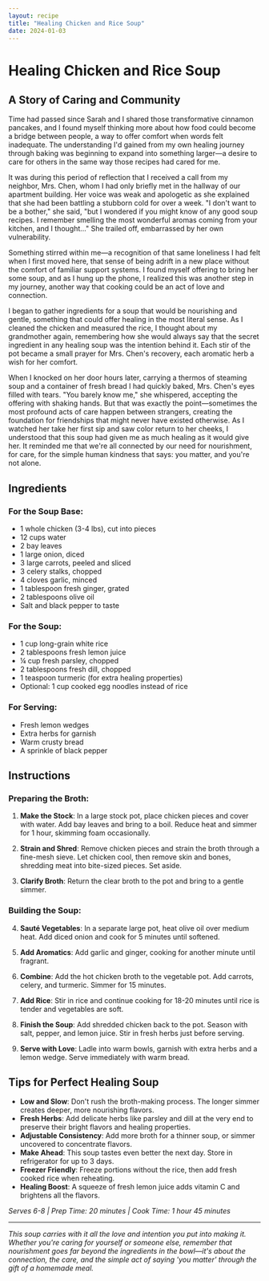 ```yaml
---
layout: recipe
title: "Healing Chicken and Rice Soup"
date: 2024-01-03
---
```


# Healing Chicken and Rice Soup

## A Story of Caring and Community

Time had passed since Sarah and I shared those transformative cinnamon pancakes, and I found myself thinking more about how food could become a bridge between people, a way to offer comfort when words felt inadequate. The understanding I'd gained from my own healing journey through baking was beginning to expand into something larger—a desire to care for others in the same way those recipes had cared for me.

It was during this period of reflection that I received a call from my neighbor, Mrs. Chen, whom I had only briefly met in the hallway of our apartment building. Her voice was weak and apologetic as she explained that she had been battling a stubborn cold for over a week. "I don't want to be a bother," she said, "but I wondered if you might know of any good soup recipes. I remember smelling the most wonderful aromas coming from your kitchen, and I thought..." She trailed off, embarrassed by her own vulnerability.

Something stirred within me—a recognition of that same loneliness I had felt when I first moved here, that sense of being adrift in a new place without the comfort of familiar support systems. I found myself offering to bring her some soup, and as I hung up the phone, I realized this was another step in my journey, another way that cooking could be an act of love and connection.

I began to gather ingredients for a soup that would be nourishing and gentle, something that could offer healing in the most literal sense. As I cleaned the chicken and measured the rice, I thought about my grandmother again, remembering how she would always say that the secret ingredient in any healing soup was the intention behind it. Each stir of the pot became a small prayer for Mrs. Chen's recovery, each aromatic herb a wish for her comfort.

When I knocked on her door hours later, carrying a thermos of steaming soup and a container of fresh bread I had quickly baked, Mrs. Chen's eyes filled with tears. "You barely know me," she whispered, accepting the offering with shaking hands. But that was exactly the point—sometimes the most profound acts of care happen between strangers, creating the foundation for friendships that might never have existed otherwise. As I watched her take her first sip and saw color return to her cheeks, I understood that this soup had given me as much healing as it would give her. It reminded me that we're all connected by our need for nourishment, for care, for the simple human kindness that says: you matter, and you're not alone.

## Ingredients

### For the Soup Base:
- 1 whole chicken (3-4 lbs), cut into pieces
- 12 cups water
- 2 bay leaves
- 1 large onion, diced
- 3 large carrots, peeled and sliced
- 3 celery stalks, chopped
- 4 cloves garlic, minced
- 1 tablespoon fresh ginger, grated
- 2 tablespoons olive oil
- Salt and black pepper to taste

### For the Soup:
- 1 cup long-grain white rice
- 2 tablespoons fresh lemon juice
- ¼ cup fresh parsley, chopped
- 2 tablespoons fresh dill, chopped
- 1 teaspoon turmeric (for extra healing properties)
- Optional: 1 cup cooked egg noodles instead of rice

### For Serving:
- Fresh lemon wedges
- Extra herbs for garnish
- Warm crusty bread
- A sprinkle of black pepper

## Instructions

### Preparing the Broth:
1. **Make the Stock**: In a large stock pot, place chicken pieces and cover with water. Add bay leaves and bring to a boil. Reduce heat and simmer for 1 hour, skimming foam occasionally.

2. **Strain and Shred**: Remove chicken pieces and strain the broth through a fine-mesh sieve. Let chicken cool, then remove skin and bones, shredding meat into bite-sized pieces. Set aside.

3. **Clarify Broth**: Return the clear broth to the pot and bring to a gentle simmer.

### Building the Soup:
4. **Sauté Vegetables**: In a separate large pot, heat olive oil over medium heat. Add diced onion and cook for 5 minutes until softened.

5. **Add Aromatics**: Add garlic and ginger, cooking for another minute until fragrant.

6. **Combine**: Add the hot chicken broth to the vegetable pot. Add carrots, celery, and turmeric. Simmer for 15 minutes.

7. **Add Rice**: Stir in rice and continue cooking for 18-20 minutes until rice is tender and vegetables are soft.

8. **Finish the Soup**: Add shredded chicken back to the pot. Season with salt, pepper, and lemon juice. Stir in fresh herbs just before serving.

9. **Serve with Love**: Ladle into warm bowls, garnish with extra herbs and a lemon wedge. Serve immediately with warm bread.

## Tips for Perfect Healing Soup

- **Low and Slow**: Don't rush the broth-making process. The longer simmer creates deeper, more nourishing flavors.
- **Fresh Herbs**: Add delicate herbs like parsley and dill at the very end to preserve their bright flavors and healing properties.
- **Adjustable Consistency**: Add more broth for a thinner soup, or simmer uncovered to concentrate flavors.
- **Make Ahead**: This soup tastes even better the next day. Store in refrigerator for up to 3 days.
- **Freezer Friendly**: Freeze portions without the rice, then add fresh cooked rice when reheating.
- **Healing Boost**: A squeeze of fresh lemon juice adds vitamin C and brightens all the flavors.

*Serves 6-8 | Prep Time: 20 minutes | Cook Time: 1 hour 45 minutes*

---

*This soup carries with it all the love and intention you put into making it. Whether you're caring for yourself or someone else, remember that nourishment goes far beyond the ingredients in the bowl—it's about the connection, the care, and the simple act of saying 'you matter' through the gift of a homemade meal.*